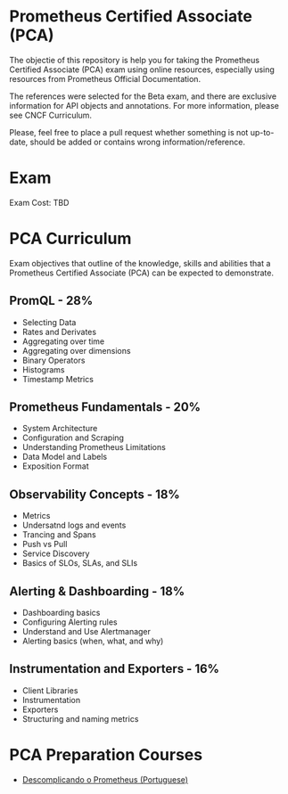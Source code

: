 # Prometheus Certified Associate (PCA)

The objectie of this repository is help you for taking the Prometheus Certified Associate (PCA) exam using online resources, especially using resources from Prometheus Official Documentation.

The references were selected for the Beta exam, and there are exclusive information for API objects and annotations. For more information, please see CNCF Curriculum.

Please, feel free to place a pull request whether something is not up-to-date, should be added or contains wrong information/reference.

# Exam

Exam Cost: TBD

# PCA Curriculum

Exam objectives that outline of the knowledge, skills and abilities that a Prometheus Certified Associate (PCA) can be expected to demonstrate.

## PromQL - 28%

* Selecting Data
* Rates and Derivates
* Aggregating over time
* Aggregating over dimensions
* Binary Operators
* Histograms
* Timestamp Metrics

## Prometheus Fundamentals - 20%

* System Architecture
* Configuration and Scraping
* Understanding Prometheus Limitations
* Data Model and Labels
* Exposition Format

## Observability Concepts - 18%
* Metrics
* Undersatnd logs and events
* Trancing and Spans
* Push vs Pull
* Service Discovery
* Basics of SLOs, SLAs, and SLIs

## Alerting & Dashboarding - 18%
* Dashboarding basics
* Configuring Alerting rules
* Understand and Use Alertmanager
* Alerting basics (when, what, and why)

## Instrumentation and Exporters - 16%
* Client Libraries
* Instrumentation
* Exporters
* Structuring and naming metrics

# PCA Preparation Courses

* [Descomplicando o Prometheus (Portuguese)](https://www.linuxtips.io/products/descomplicando-o-prometheus)

